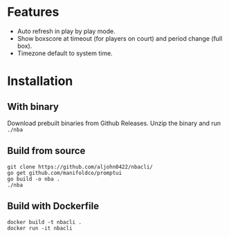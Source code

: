 # Features
- Auto refresh in play by play mode.
- Show boxscore at timeout (for players on court) and period change (full box).
- Timezone default to system time.

# Installation
## With binary

Download prebuilt binaries from Github Releases. Unzip the binary and run `./nba`

## Build from source
    git clone https://github.com/aljohn0422/nbacli/
    go get github.com/manifoldco/promptui
    go build -o nba .
    ./nba

## Build with Dockerfile
    docker build -t nbacli .
    docker run -it nbacli